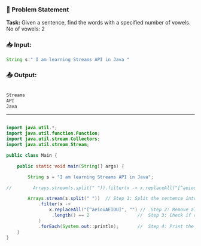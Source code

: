 ### 🧩 Problem Statement

**Task:**
Given a sentence, find the words with a specified number of vowels.
No of vowels: 2

### 📥 Input:

```java
String s:" I am learning Streams API in Java "

```

### 📤 Output:

```java

Streams
API
Java

```

---



``` java

import java.util.*;
import java.util.function.Function;
import java.util.stream.Collectors;
import java.util.stream.Stream;

public class Main {

    public static void main(String[] args) {

        String s = "I am learning Streams API in Java";

//        Arrays.stream(s.split(" ")).filter(x -> x.replaceAll("[^aeiouAEIOU]","").length() == 2).forEach(System.out::println);

        Arrays.stream(s.split(" "))  // Step 1: Split the sentence into words
            .filter(x -> 
                x.replaceAll("[^aeiouAEIOU]", "") //  Step 2: Remove all non-vowels
                 .length() == 2                  //  Step 3: Check if remaining length is exactly 2 (i.e., 2 vowels)
            )
            .forEach(System.out::println);       //  Step 4: Print the word if it passes the filter
    }
}



```
